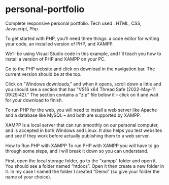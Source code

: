 # personal-portfolio
Complete responsive personal portfolio.
Tech used : HTML, CSS, Javascript, Php.



To get started with PHP, you'll need three things: a code editor for writing your code, an installed version of PHP, and XAMPP.

We'll be using Visual Studio code in this example, and I'll teach you how to install a version of PHP and XAMPP on your PC.

Go to the PHP website and click on download in the navigation bar. The current version should be at the top.

Click on "Windows downloads," and when it opens, scroll down a little and you should see a section that has "VS16 x64 Thread Safe (2022-May-11 09:29:42)." The section contains a "zip" file below it – click on it and wait for your download to finish.

To run PHP for the web, you will need to install a web server like Apache and a database like MySQL – and both are supported by XAMPP.

XAMPP is a local server that can run smoothly on our personal computer, and is accepted in both Windows and Linux. It also helps you test websites and see if they work before actually publishing them to a web server.

How to Run PHP with XAMPP
To run PHP with XAMPP you will have to go through some steps, and I will break it down so you can understand.

First, open the local storage folder, go to the “xampp” folder and open it. You should see a folder named “htdocs”. Open it then create a new folder in it. In my case I named the folder I created “Demo” (so give your folder the name of your choice).
